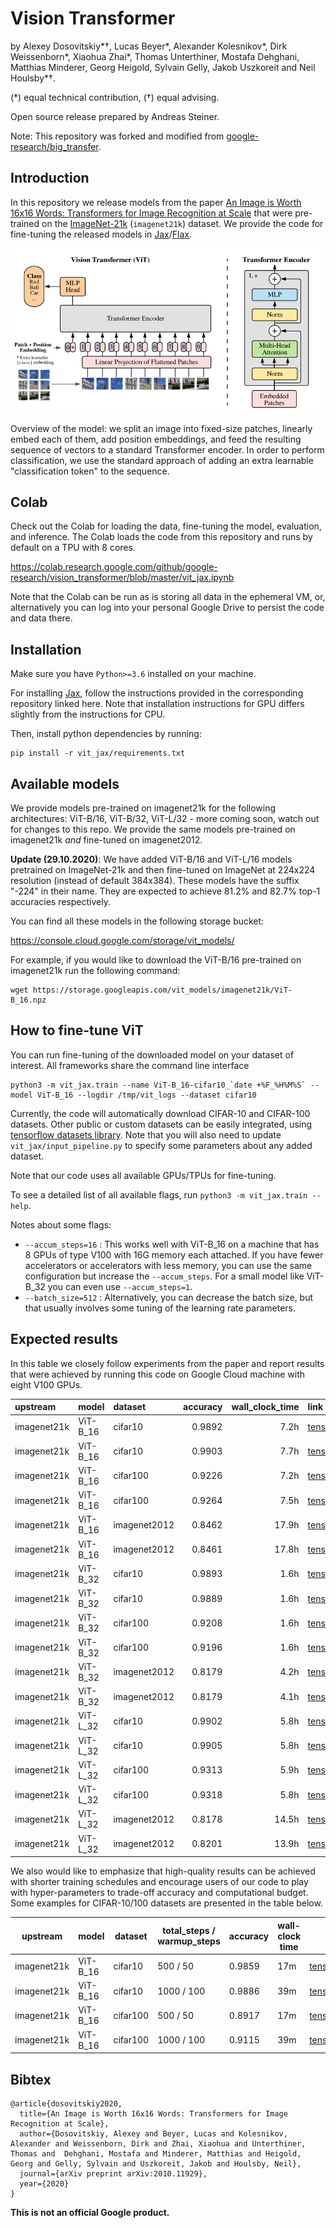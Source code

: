 # Vision Transformer
by Alexey Dosovitskiy\*†, Lucas Beyer\*, Alexander Kolesnikov\*, Dirk
Weissenborn\*, Xiaohua Zhai\*, Thomas Unterthiner, Mostafa Dehghani, Matthias
Minderer, Georg Heigold, Sylvain Gelly, Jakob Uszkoreit and Neil Houlsby\*†.

(\*) equal technical contribution, (†) equal advising.

Open source release prepared by Andreas Steiner.

Note: This repository was forked and modified from
[google-research/big_transfer](https://github.com/google-research/big_transfer).

## Introduction

In this repository we release models from the paper [An Image is Worth 16x16
Words: Transformers for Image Recognition at
Scale](https://arxiv.org/abs/2010.11929) that were pre-trained on the
[ImageNet-21k](http://www.image-net.org/) (`imagenet21k`) dataset. We provide
the code for fine-tuning the released models in
[Jax](https://jax.readthedocs.io)/[Flax](http://flax.readthedocs.io).

![Figure 1 from paper](figure1.png)

Overview of the model: we split an image into fixed-size patches, linearly embed
each of them, add position embeddings, and feed the resulting sequence of
vectors to a standard Transformer encoder. In order to perform classification,
we use the standard approach of adding an extra learnable "classification token"
to the sequence.

## Colab

Check out the Colab for loading the data, fine-tuning the model, evaluation,
and inference. The Colab loads the code from this repository and runs by
default on a TPU with 8 cores.

https://colab.research.google.com/github/google-research/vision_transformer/blob/master/vit_jax.ipynb

Note that the Colab can be run as is storing all data in the ephemeral VM, or,
alternatively you can log into your personal Google Drive to persist the code
and data there.

## Installation

Make sure you have `Python>=3.6` installed on your machine.

For installing [Jax](https://github.com/google/jax), follow the instructions
provided in the corresponding repository linked here. Note that installation
instructions for GPU differs slightly from the instructions for CPU.

Then, install python dependencies by running:
```
pip install -r vit_jax/requirements.txt
```

## Available models

We provide models pre-trained on imagenet21k for the following architectures:
ViT-B/16, ViT-B/32, ViT-L/32 - more coming soon, watch out for changes to this
repo. We  provide the same models pre-trained on imagenet21k *and* fine-tuned on
imagenet2012.

**Update (29.10.2020)**: We have added ViT-B/16 and ViT-L/16 models pretrained
on ImageNet-21k and then fine-tuned on ImageNet at 224x224 resolution (instead
of default 384x384). These models have the suffix "-224" in their name.
They are expected to achieve 81.2% and 82.7% top-1 accuracies respectively.

You can find all these models in the following storage bucket:

https://console.cloud.google.com/storage/vit_models/

For example, if you would like to download the ViT-B/16 pre-trained on
imagenet21k run the following command:

```
wget https://storage.googleapis.com/vit_models/imagenet21k/ViT-B_16.npz
```

## How to fine-tune ViT

You can run fine-tuning of the downloaded model on your dataset of interest. All
frameworks share the command line interface

```
python3 -m vit_jax.train --name ViT-B_16-cifar10_`date +%F_%H%M%S` --model ViT-B_16 --logdir /tmp/vit_logs --dataset cifar10
```

Currently, the code will automatically download CIFAR-10 and CIFAR-100 datasets.
Other public or custom datasets can be easily integrated, using [tensorflow
datasets library](https://github.com/tensorflow/datasets/). Note that you will
also need to update `vit_jax/input_pipeline.py` to specify some parameters about
any added dataset.

Note that our code uses all available GPUs/TPUs for fine-tuning.

To see a detailed list of all available flags, run `python3 -m vit_jax.train
--help`.

Notes about some flags:

  - `--accum_steps=16` : This works well with ViT-B_16 on a machine that has 8
    GPUs of type V100 with 16G memory each attached. If you have fewer
    accelerators or accelerators with less memory, you can use the same
    configuration but increase the `--accum_steps`. For a small model like
    ViT-B_32 you can even use `--accum_steps=1`.
  - `--batch_size=512` : Alternatively, you can decrease the batch size, but
    that usually involves some tuning of the learning rate parameters.

## Expected results

In this table we closely follow experiments from the paper and report results
that were achieved by running this code on Google Cloud machine with eight V100
GPUs.

| upstream    | model    | dataset      |   accuracy | wall_clock_time   | link                                                                                                                                                   |
|:------------|:---------|:-------------|-----------:|------------------:|:-------------------------------------------------------------------------------------------------------------------------------------------------------|
| imagenet21k | ViT-B_16 | cifar10      |     0.9892 | 7.2h              | [tensorboard.dev](https://tensorboard.dev/experiment/KYu8HltjQdeGktGJyyQ6vw/#scalars&_smoothingWeight=0&regexInput=imagenet21k/ViT-B_16/cifar10/)      |
| imagenet21k | ViT-B_16 | cifar10      |     0.9903 | 7.7h              | [tensorboard.dev](https://tensorboard.dev/experiment/KYu8HltjQdeGktGJyyQ6vw/#scalars&_smoothingWeight=0&regexInput=imagenet21k/ViT-B_16/cifar10/)      |
| imagenet21k | ViT-B_16 | cifar100     |     0.9226 | 7.2h              | [tensorboard.dev](https://tensorboard.dev/experiment/KYu8HltjQdeGktGJyyQ6vw/#scalars&_smoothingWeight=0&regexInput=imagenet21k/ViT-B_16/cifar100/)     |
| imagenet21k | ViT-B_16 | cifar100     |     0.9264 | 7.5h              | [tensorboard.dev](https://tensorboard.dev/experiment/KYu8HltjQdeGktGJyyQ6vw/#scalars&_smoothingWeight=0&regexInput=imagenet21k/ViT-B_16/cifar100/)     |
| imagenet21k | ViT-B_16 | imagenet2012 |     0.8462 | 17.9h             | [tensorboard.dev](https://tensorboard.dev/experiment/KYu8HltjQdeGktGJyyQ6vw/#scalars&_smoothingWeight=0&regexInput=imagenet21k/ViT-B_16/imagenet2012/) |
| imagenet21k | ViT-B_16 | imagenet2012 |     0.8461 | 17.8h             | [tensorboard.dev](https://tensorboard.dev/experiment/KYu8HltjQdeGktGJyyQ6vw/#scalars&_smoothingWeight=0&regexInput=imagenet21k/ViT-B_16/imagenet2012/) |
| imagenet21k | ViT-B_32 | cifar10      |     0.9893 | 1.6h              | [tensorboard.dev](https://tensorboard.dev/experiment/KYu8HltjQdeGktGJyyQ6vw/#scalars&_smoothingWeight=0&regexInput=imagenet21k/ViT-B_32/cifar10/)      |
| imagenet21k | ViT-B_32 | cifar10      |     0.9889 | 1.6h              | [tensorboard.dev](https://tensorboard.dev/experiment/KYu8HltjQdeGktGJyyQ6vw/#scalars&_smoothingWeight=0&regexInput=imagenet21k/ViT-B_32/cifar10/)      |
| imagenet21k | ViT-B_32 | cifar100     |     0.9208 | 1.6h              | [tensorboard.dev](https://tensorboard.dev/experiment/KYu8HltjQdeGktGJyyQ6vw/#scalars&_smoothingWeight=0&regexInput=imagenet21k/ViT-B_32/cifar100/)     |
| imagenet21k | ViT-B_32 | cifar100     |     0.9196 | 1.6h              | [tensorboard.dev](https://tensorboard.dev/experiment/KYu8HltjQdeGktGJyyQ6vw/#scalars&_smoothingWeight=0&regexInput=imagenet21k/ViT-B_32/cifar100/)     |
| imagenet21k | ViT-B_32 | imagenet2012 |     0.8179 | 4.2h              | [tensorboard.dev](https://tensorboard.dev/experiment/KYu8HltjQdeGktGJyyQ6vw/#scalars&_smoothingWeight=0&regexInput=imagenet21k/ViT-B_32/imagenet2012/) |
| imagenet21k | ViT-B_32 | imagenet2012 |     0.8179 | 4.1h              | [tensorboard.dev](https://tensorboard.dev/experiment/KYu8HltjQdeGktGJyyQ6vw/#scalars&_smoothingWeight=0&regexInput=imagenet21k/ViT-B_32/imagenet2012/) |
| imagenet21k | ViT-L_32 | cifar10      |     0.9902 | 5.8h              | [tensorboard.dev](https://tensorboard.dev/experiment/KYu8HltjQdeGktGJyyQ6vw/#scalars&_smoothingWeight=0&regexInput=imagenet21k/ViT-L_32/cifar10/)      |
| imagenet21k | ViT-L_32 | cifar10      |     0.9905 | 5.8h              | [tensorboard.dev](https://tensorboard.dev/experiment/KYu8HltjQdeGktGJyyQ6vw/#scalars&_smoothingWeight=0&regexInput=imagenet21k/ViT-L_32/cifar10/)      |
| imagenet21k | ViT-L_32 | cifar100     |     0.9313 | 5.9h              | [tensorboard.dev](https://tensorboard.dev/experiment/KYu8HltjQdeGktGJyyQ6vw/#scalars&_smoothingWeight=0&regexInput=imagenet21k/ViT-L_32/cifar100/)     |
| imagenet21k | ViT-L_32 | cifar100     |     0.9318 | 5.8h              | [tensorboard.dev](https://tensorboard.dev/experiment/KYu8HltjQdeGktGJyyQ6vw/#scalars&_smoothingWeight=0&regexInput=imagenet21k/ViT-L_32/cifar100/)     |
| imagenet21k | ViT-L_32 | imagenet2012 |     0.8178 | 14.5h             | [tensorboard.dev](https://tensorboard.dev/experiment/KYu8HltjQdeGktGJyyQ6vw/#scalars&_smoothingWeight=0&regexInput=imagenet21k/ViT-L_32/imagenet2012/) |
| imagenet21k | ViT-L_32 | imagenet2012 |     0.8201 | 13.9h             | [tensorboard.dev](https://tensorboard.dev/experiment/KYu8HltjQdeGktGJyyQ6vw/#scalars&_smoothingWeight=0&regexInput=imagenet21k/ViT-L_32/imagenet2012/) |

We also would like to emphasize that high-quality results can be achieved with
shorter training schedules and encourage users of our code to play with
hyper-parameters to trade-off accuracy and computational budget.
Some examples for CIFAR-10/100 datasets are presented in the table below.

| upstream    | model    | dataset      | total_steps / warmup_steps  | accuracy | wall-clock time |                                                                         link |
| ----------- | -------- | ------------ | --------------------------- | -------- | --------------- | ---------------------------------------------------------------------------- |
| imagenet21k | ViT-B_16 | cifar10      | 500 / 50                    |   0.9859 |             17m | [tensorboard.dev](https://tensorboard.dev/experiment/QgkpiW53RPmjkabe1ME31g/) |
| imagenet21k | ViT-B_16 | cifar10      | 1000 / 100                  |   0.9886 |             39m | [tensorboard.dev](https://tensorboard.dev/experiment/w8DQkDeJTOqJW5js80gOQg/) |
| imagenet21k | ViT-B_16 | cifar100     | 500 / 50                    |   0.8917 |             17m | [tensorboard.dev](https://tensorboard.dev/experiment/5hM4GrnAR0KEZg725Ewnqg/) |
| imagenet21k | ViT-B_16 | cifar100     | 1000 / 100                  |   0.9115 |             39m | [tensorboard.dev](https://tensorboard.dev/experiment/QLQTaaIoT9uEcAjtA0eRwg/) |

## Bibtex

```
@article{dosovitskiy2020,
  title={An Image is Worth 16x16 Words: Transformers for Image Recognition at Scale},
  author={Dosovitskiy, Alexey and Beyer, Lucas and Kolesnikov, Alexander and Weissenborn, Dirk and Zhai, Xiaohua and Unterthiner, Thomas and  Dehghani, Mostafa and Minderer, Matthias and Heigold, Georg and Gelly, Sylvain and Uszkoreit, Jakob and Houlsby, Neil},
  journal={arXiv preprint arXiv:2010.11929},
  year={2020}
}
```

**This is not an official Google product.**
